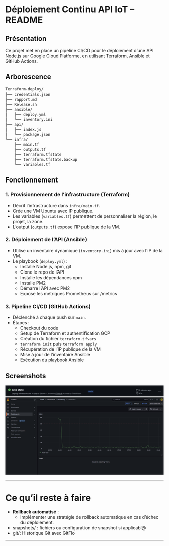 # Déploiement Continu API IoT – README

## Présentation
Ce projet met en place un pipeline CI/CD pour le déploiement d’une API Node.js sur Google Cloud Platforme, en utilisant Terraform, Ansible et GitHub Actions.

## Arborescence

```
Terraform-deploy/
├── credentials.json
├── rapport.md
├── Release.sh
├── ansible/
│   ├── deploy.yml
│   └── inventory.ini
├── api/
│   ├── index.js
│   └── package.json
└── infra/
    ├── main.tf
    ├── outputs.tf
    ├── terraform.tfstate
    ├── terraform.tfstate.backup
    └── variables.tf
```

## Fonctionnement

### 1. Provisionnement de l’infrastructure (Terraform)
- Décrit l’infrastructure dans `infra/main.tf`.
- Crée une VM Ubuntu avec IP publique.
- Les variables (`variables.tf`) permettent de personnaliser la région, le projet, la zone.
- L’output (`outputs.tf`) expose l’IP publique de la VM.

### 2. Déploiement de l’API (Ansible)
- Utilise un inventaire dynamique (`inventory.ini`) mis à jour avec l’IP de la VM.
- Le playbook (`deploy.yml`) :
  - Installe Node.js, npm, git
  - Clone le repo de l’API
  - Installe les dépendances npm
  - Installe PM2
  - Démarre l’API avec PM2
  - Expose les métriques Prometheus sur /metrics

### 3. Pipeline CI/CD (GitHub Actions)
- Déclenché à chaque push sur `main`.
- Étapes :
  - Checkout du code
  - Setup de Terraform et authentification GCP
  - Création du fichier `terraform.tfvars`
  - `terraform init` puis `terraform apply`
  - Récupération de l’IP publique de la VM
  - Mise à jour de l’inventaire Ansible
  - Exécution du playbook Ansible
  

## Screenshots

![Déploiement réussi](./result.png)
![Grafana](./grafana.png)

---

# Ce qu’il reste à faire

- **Rollback automatisé** :
  - Implémenter une stratégie de rollback automatique en cas d’échec du déploiement.
- snapshots/ : fichiers ou configuration de snapshot si applicabl@
- git/: Historique Git avec GitFlo

---
